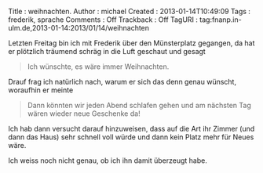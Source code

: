 Title     : weihnachten.
Author    : michael
Created   : 2013-01-14T10:49:09
Tags      : frederik, sprache
Comments  : Off
Trackback : Off
TagURI    : tag:fnanp.in-ulm.de,2013-01-14:2013/01/14/weihnachten

Letzten Freitag bin ich mit Frederik über den Münsterplatz gegangen, da hat er
plötzlich träumend schräg in die Luft geschaut und gesagt

> Ich wünschte, es wäre immer Weihnachten.

Drauf frag ich natürlich nach, warum er sich das denn genau wünscht, woraufhin
er meinte

> Dann könnten wir jeden Abend schlafen gehen und am nächsten Tag wären wieder
> neue Geschenke da!

Ich hab dann versucht darauf hinzuweisen, dass auf die Art ihr Zimmer (und
dann das Haus) sehr schnell voll würde und dann kein Platz mehr für Neues
wäre.

Ich weiss noch nicht genau, ob ich ihn damit überzeugt habe.
